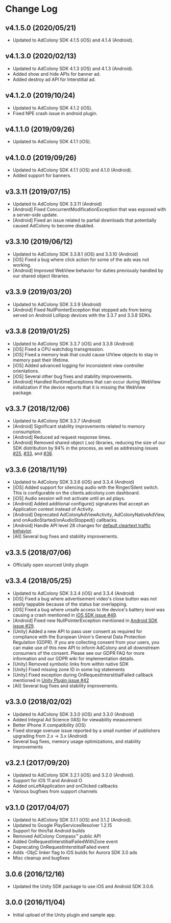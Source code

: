 # Change Log
## v4.1.5.0 (2020/05/21)
* Updated to AdColony SDK 4.1.5 (iOS) and 4.1.4 (Android).

## v4.1.3.0 (2020/02/13)
* Updated to AdColony SDK 4.1.3 (iOS) and 4.1.3 (Android).
* Added show and hide APIs for banner ad.
* Added destroy ad API for Interstitial ad.

## v4.1.2.0 (2019/10/24)
* Updated to AdColony SDK 4.1.2 (iOS).
* Fixed NPE crash issue in android plugin.

## v4.1.1.0 (2019/09/26)
* Updated to AdColony SDK 4.1.1 (iOS).

## v4.1.0.0 (2019/09/26)
* Updated to AdColony SDK 4.1.1 (iOS) and 4.1.0 (Android).
* Added support for banners.

## v3.3.11 (2019/07/15)
* Updated to AdColony SDK 3.3.11 (Android)
* [Android] Fixed ConcurrentModificationException that was exposed with a server-side update.
* [Android] Fixed an issue related to partial downloads that potentially caused AdColony to become disabled.

## v3.3.10 (2019/06/12)
* Updated to AdColony SDK 3.3.8.1 (iOS) and 3.3.10 (Android)
* [iOS] Fixed a bug where click action for some of the ads was not working.
* [Android] Improved WebView behavior for duties previously handled by our shared object libraries.

## v3.3.9 (2019/03/20)
* Updated to AdColony SDK 3.3.9 (Android)
* [Android] Fixed NullPointerException that stopped ads from being served on Android Lollipop devices with the 3.3.7 and 3.3.8 SDKs.

## v3.3.8 (2019/01/25)
* Updated to AdColony SDK 3.3.7 (iOS) and 3.3.8 (Android)
* [iOS] Fixed a CPU watchdog transgression.
* [iOS] Fixed a memory leak that could cause UIView objects to stay in memory past their lifetime.
* [iOS] Added advanced logging for inconsistent view controller orientations.
* [iOS] Several other bug fixes and stability improvements.
* [Android] Handled RuntimeExceptions that can occur during WebView initialization if the device reports that it is missing the WebView package.

## v3.3.7 (2018/12/06)
* Updated to AdColony SDK 3.3.7 (Android)
* [Android] Significant stability improvements related to memory consumption.
* [Android] Reduced ad request response times.
* [Android] Removed shared object (.so) libraries, reducing the size of our SDK distribution by 94% in the process, as well as addressing issues [#25](https://github.com/AdColony/AdColony-Android-SDK-3/issues/25), [#33](https://github.com/AdColony/AdColony-Android-SDK-3/issues/33), and [#38](https://github.com/AdColony/AdColony-Android-SDK-3/issues/38).

## v3.3.6 (2018/11/19)
* Updated to AdColony SDK 3.3.6 (iOS) and 3.3.4 (Android)
* [iOS] Added support for silencing audio with the Ringer/Silent switch. This is configurable on the clients.adcolony.com dashboard.
* [iOS] Audio session will not activate until an ad plays.
* [Android] Added additional configure() signatures that accept an Application context instead of Activity.
* [Android] Deprecated AdColonyAdViewActivity, AdColonyNativeAdView, and onAudioStarted/onAudioStopped() callbacks.
* [Android] Handle API level 28 changes for [default cleartext traffic behavior](https://developer.android.com/about/versions/pie/android-9.0-changes-28#framework-security-changes).
* [All] Several bug fixes and stability improvements.

## v3.3.5 (2018/07/06)
* Officially open sourced Unity plugin

## v3.3.4 (2018/05/25)
* Updated to AdColony SDK 3.3.4 (iOS) and 3.3.4 (Android)
* [iOS] Fixed a bug where advertisement video's close button was not easily tappable because of the status bar overlapping.
* [iOS] Fixed a bug where unsafe access to the device's battery level was causing a crash mentioned in [iOS SDK issue #49](https://github.com/AdColony/AdColony-iOS-SDK-3/issues/49).
* [Android] Fixed new NullPointerException mentioned in [Android SDK issue #29](https://github.com/AdColony/AdColony-Android-SDK-3/issues/29#issuecomment-381380548).
* [Unity] Added a new API to pass user consent as required for compliance with the European Union's General Data Protection Regulation (GDPR). If you are collecting consent from your users, you can make use of this new API to inform AdColony and all downstream consumers of the consent. Please see our GDPR FAQ for more information and our GDPR wiki for implementation details.
* [Unity] Removed symbolic links from within native SDK
* [Unity] Fixed missing zone ID in some log statements
* [Unity] Fixed exception during OnRequestInterstitialFailed callback mentioned in [Unity Plugin issue #42](https://github.com/AdColony/AdColony-Unity-SDK-3/issues/42)
* [All] Several bug fixes and stability improvements.

## v3.3.0 (2018/02/02)
* Updated to AdColony SDK 3.3.0 (iOS) and 3.3.0 (Android)
* Added Integral Ad Science (IAS) for viewability measurement
* Better iPhone X compatibility (iOS)
* Fixed storage overuse issue reported by a small number of publishers upgrading from 2.x -> 3.x (Android)
* Several bug fixes, memory usage optimizations, and stability improvements

## v3.2.1 (2017/09/20)
* Updated to AdColony SDK 3.2.1 (iOS) and 3.2.0 (Android).
* Support for iOS 11 and Android O
* Added onLeftApplication and onClicked callbacks
* Various bugfixes from support channels

## v3.1.0 (2017/04/07)
* Updated to AdColony SDK 3.1.1 (iOS) and 3.1.2 (Android).
* Updated to Google PlayServicesResolver 1.2.15
* Support for thin/fat Android builds
* Removed AdColony Compass™ public API
* Added OnRequestInterstitialFailedWithZone event
* Deprecating OnRequestInterstitialFailed event
* Adds -ObjC linker flag to iOS builds for Aurora SDK 3.0 ads
* Misc cleanup and bugfixes

## 3.0.6 (2016/12/16)
* Updated the Unity SDK package to use iOS and Android SDK 3.0.6.

## 3.0.0 (2016/11/04)
* Initial upload of the Unity plugin and sample app.
